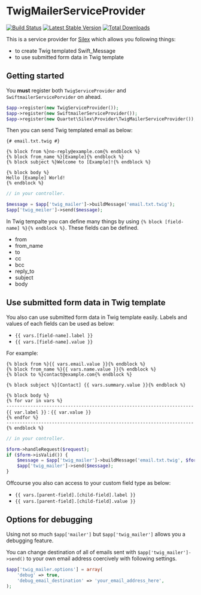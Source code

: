 # TwigMailerServiceProvider

[![Build Status](https://travis-ci.org/qckanemoto/TwigMailerServiceProvider.svg?branch=master)](https://travis-ci.org/qckanemoto/TwigMailerServiceProvider)
[![Latest Stable Version](https://poser.pugx.org/qckanemoto/twigmailer-service-provider/v/stable.svg)](https://packagist.org/packages/qckanemoto/twigmailer-service-provider)
[![Total Downloads](https://poser.pugx.org/qckanemoto/twigmailer-service-provider/downloads.svg)](https://packagist.org/packages/qckanemoto/twigmailer-service-provider)

This is a service provider for [Silex](http://silex.sensiolabs.org/) which allows you following things:

 * to create Twig templated Swift_Message
 * to use submitted form data in Twig template

## Getting started

You **must** register both `TwigServiceProvider` and `SwiftmailerServicePorvider` on ahead.

```php
$app->register(new TwigServiceProvider());
$app->register(new SwiftmailerServiceProvider());
$app->register(new Quartet\Silex\Provider\TwigMailerServiceProvider());
```

Then you can send Twig templated email as below:

```twig
{# email.txt.twig #}

{% block from %}no-reply@example.com{% endblock %}
{% block from_name %}[Example]{% endblock %}
{% block subject %}Welcome to [Example]!{% endblock %}

{% block body %}
Hello [Example] World!
{% endblock %}
```

```php
// in your controller.

$message = $app['twig_mailer']->buildMessage('email.txt.twig');
$app['twig_meiler']->send($message);
```

In Twig tempalte you can define many things by using `{% block [field-name] %}{% endblock %}`.
These fields can be defined.

 * from
 * from_name
 * to
 * cc
 * bcc
 * reply_to
 * subject
 * body


## Use submitted form data in Twig template

You also can use submitted form data in Twig template easily.
Labels and values of each fields can be used as below:

 * `{{ vars.[field-name].label }}`
 * `{{ vars.[field-name].value }}`

For example:

```twig
{% block from %}{{ vars.email.value }}{% endblock %}
{% block from_name %}{{ vars.name.value }}{% endblock %}
{% block to %}contact@example.com{% endblock %}

{% block subject %}[Contact] {{ vars.summary.value }}{% endblock %}

{% block body %}
{% for var in vars %}
----------------------------------------------------------------------
{{ var.label }}：{{ var.value }}
{% endfor %}
----------------------------------------------------------------------
{% endblock %}
```

```php
// in your controller.

$form->handleRequest($request);
if ($form->isValid()) {
    $message = $app['twig_mailer']->buildMessage('email.txt.twig', $form);
    $app['twig_mailer']->send($message);
}
```

Offcourse you also can access to your custom field type as below:

 * `{{ vars.[parent-field].[child-field].label }}`
 * `{{ vars.[parent-field].[child-field].value }}`

## Options for debugging

Using not so much `$app['mailer']` but `$app['twig_mailer']` allows you a debugging feature.

You can change destination of all of emails sent with `$app['twig_mailer']->send()` to your own email address coercively with following settings.

```php
$app['twig_mailer.options'] = array(
    'debug' => true,
    'debug_email_destination' => 'your_email_address_here',
);
```
